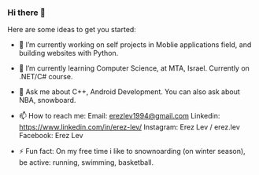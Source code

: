 ### Hi there 👋

Here are some ideas to get you started:

- 🔭 I’m currently working on self projects in Moblie applications field, and building websites with Python.

- 🌱 I’m currently learning Computer Science, at MTA, Israel. Currently on .NET/C# course.

- 💬 Ask me about C++, Android Development. You can also ask about NBA, snowboard.

- 📫 How to reach me:
      Email: erezlev1994@gmail.com
      Linkedin: https://www.linkedin.com/in/erez-lev/
      Instagram: Erez Lev / erez.lev
      Facebook: Erez Lev

- ⚡ Fun fact: On my free time i like to snownoarding (on winter season), be active: running, swimming, basketball. 

